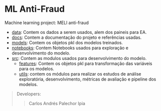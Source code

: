# ML Anti-Fraud

Machine learning project: MELI anti-fraud

- [data](./data): Contem os dados a serem usados, alem dos paineis para EA.
- [docs](./docs): Contem a documentação do projeto e referências usadas.
- [models](./models): Contem os objetos pkl dos modelos treinados. 
- [notebooks](./notebooks): Contem Notebooks usados para exploração e desenvolvimento do modelo.
- [src](./src): Contem as modulos usados para desenvolvimento do modelo.
    - [features](./src/features): Contem os objetos pkl para transformação das variáveis para os modelos.
    - [utils](./src/utils/): contem os módulos para realizar os estudos de análise exploratória, desenvolvimento, métricas de avaliação e pipeline dos modelos.
  
> Developers:
> > Carlos Andrés Palechor Ipia